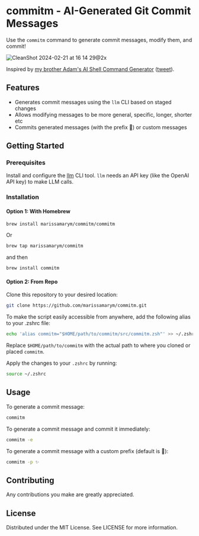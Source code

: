# commitm - AI-Generated Git Commit Messages

Use the `commitm` command to generate commit messages, modify them, and commit!

![CleanShot 2024-02-21 at 16 14 29@2x](https://github.com/marissamarym/homebrew-commitm/assets/1459660/c98e14d5-bbac-4562-9d4e-4e5ed906a800)

Inspired by [my brother Adam's AI Shell Command Generator](https://gist.github.com/montasaurus/5ccbe453ef863f702291e763b1b63daf) ([tweet](https://twitter.com/montasaurus_rex/status/1758506549478097383)).

## Features

- Generates commit messages using the `llm` CLI based on staged changes
- Allows modifying messages to be more general, specific, longer, shorter etc
- Commits generated messages (with the prefix 🤖) or custom messages

## Getting Started

### Prerequisites

Install and configure the [llm](https://llm.datasette.io/en/stable/#quick-start) CLI tool. `llm` needs an API key (like the OpenAI API key) to make LLM calls.

### Installation

#### Option 1: With Homebrew

```bash
brew install marissamarym/commitm/commitm
```

Or

```bash
brew tap marissamarym/commitm
```

and then

```bash
brew install commitm
```

#### Option 2: From Repo

Clone this repository to your desired location:

```bash
git clone https://github.com/marissamarym/commitm.git
```

To make the script easily accessible from anywhere, add the following alias to your .zshrc file:

```bash
echo 'alias commitm="$HOME/path/to/commitm/src/commitm.zsh"' >> ~/.zshrc
```

Replace `$HOME/path/to/commitm` with the actual path to where you cloned or placed `commitm`.

Apply the changes to your `.zshrc` by running:

```bash
source ~/.zshrc
```

## Usage

To generate a commit message:

```bash
commitm
```

To generate a commit message and commit it immediately:

```bash
commitm -e
```

To generate a commit message with a custom prefix (default is 🤖):

```bash
commitm -p ✨
```

## Contributing

Any contributions you make are greatly appreciated.

## License

Distributed under the MIT License. See LICENSE for more information.
